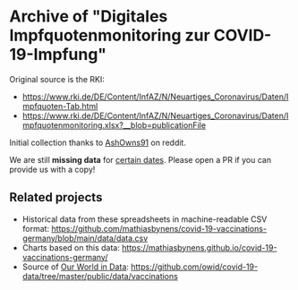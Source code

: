 # Archive of "Digitales Impfquotenmonitoring zur COVID-19-Impfung"

Original source is the RKI:
- https://www.rki.de/DE/Content/InfAZ/N/Neuartiges_Coronavirus/Daten/Impfquoten-Tab.html
- https://www.rki.de/DE/Content/InfAZ/N/Neuartiges_Coronavirus/Daten/Impfquotenmonitoring.xlsx?__blob=publicationFile

Initial collection thanks to [AshOwns91](https://www.reddit.com/user/AshOwns91) on reddit.

We are still **missing data** for [certain dates](https://github.com/evilpie/Impfquotenmonitoring/issues/4). Please open a PR if you can provide us with a copy!

## Related projects

- Historical data from these spreadsheets in machine-readable CSV format: https://github.com/mathiasbynens/covid-19-vaccinations-germany/blob/main/data/data.csv
- Charts based on this data: https://mathiasbynens.github.io/covid-19-vaccinations-germany/
- Source of [Our World in Data](https://ourworldindata.org/covid-vaccinations): https://github.com/owid/covid-19-data/tree/master/public/data/vaccinations
